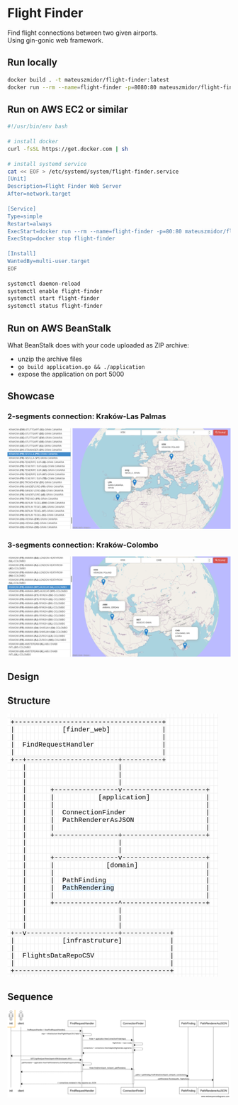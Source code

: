 # Flight Finder

Find flight connections between two given airports.  
Using gin-gonic web framework.

## Run locally

```bash
docker build . -t mateuszmidor/flight-finder:latest
docker run --rm --name=flight-finder -p=8080:80 mateuszmidor/flight-finder:latest
```

## Run on AWS EC2 or similar

```bash
#!/usr/bin/env bash

# install docker
curl -fsSL https://get.docker.com | sh

# install systemd service
cat << EOF > /etc/systemd/system/flight-finder.service
[Unit] 
Description=Flight Finder Web Server 
After=network.target 

[Service] 
Type=simple 
Restart=always  
ExecStart=docker run --rm --name=flight-finder -p=80:80 mateuszmidor/flight-finder:latest
ExecStop=docker stop flight-finder 
                                   
[Install] 
WantedBy=multi-user.target
EOF

systemctl daemon-reload    
systemctl enable flight-finder
systemctl start flight-finder
systemctl status flight-finder
```

## Run on AWS BeanStalk

What BeanStalk does with your code uploaded as ZIP archive:
- unzip the archive files
- `go build application.go && ./application`
- expose the application on port 5000

## Showcase

### 2-segments connection: Kraków-Las Palmas

![Kraków-Sevilla-Las Palmas](./media/krk-svq-lpa.png)

### 3-segments connection: Kraków-Colombo

![Kraków-Amman-Muscat-Colombo](./media/krk-amm-mct-cmb.png)


## Design

## Structure

![Logo](media/structure.png)

## Sequence

![Logo](media/sequence.png)
